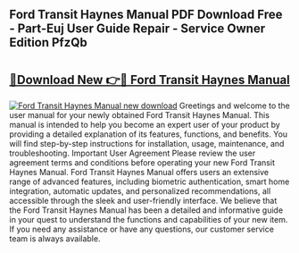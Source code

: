 ## Ford Transit Haynes Manual PDF Download Free - Part-Euj User Guide Repair - Service Owner Edition PfzQb

# <h2><a href="http://cf10236.oget.top/?id=Ford+Transit+Haynes+Manual">🔗Download New 👉🔴 Ford Transit Haynes Manual</a></h2>

[![Ford Transit Haynes Manual new download](https://i.imgur.com/5g1atiW.png)](http://cf10236.oget.top/?id=Ford+Transit+Haynes+Manual)
Greetings and welcome to the user manual for your newly obtained Ford Transit Haynes Manual. This manual is intended to help you become an expert user of your product by providing a detailed explanation of its features, functions, and benefits. You will find step-by-step instructions for installation, usage, maintenance, and troubleshooting. Important User Agreement Please review the user agreement terms and conditions before operating your new Ford Transit Haynes Manual. Ford Transit Haynes Manual offers users an extensive range of advanced features, including biometric authentication, smart home integration, automatic updates, and personalized recommendations, all accessible through the sleek and user-friendly interface. We believe that the Ford Transit Haynes Manual has been a detailed and informative guide in your quest to understand the functions and capabilities of your new item. If you need any assistance or have any questions, our customer service team is always available.
